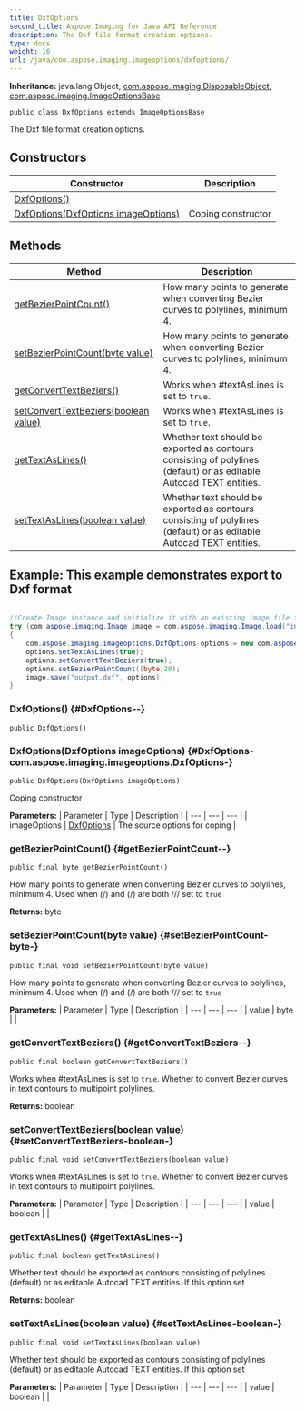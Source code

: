 ```yaml
---
title: DxfOptions
second_title: Aspose.Imaging for Java API Reference
description: The Dxf file format creation options.
type: docs
weight: 16
url: /java/com.aspose.imaging.imageoptions/dxfoptions/
---
```

**Inheritance:**
java.lang.Object, [com.aspose.imaging.DisposableObject](../../com.aspose.imaging/disposableobject), [com.aspose.imaging.ImageOptionsBase](../../com.aspose.imaging/imageoptionsbase)
```
public class DxfOptions extends ImageOptionsBase
```

The Dxf file format creation options.
## Constructors

| Constructor | Description |
| --- | --- |
| [DxfOptions()](#DxfOptions--) |  |
| [DxfOptions(DxfOptions imageOptions)](#DxfOptions-com.aspose.imaging.imageoptions.DxfOptions-) | Coping constructor |
## Methods

| Method | Description |
| --- | --- |
| [getBezierPointCount()](#getBezierPointCount--) | How many points to generate when converting Bezier curves to polylines, minimum 4. |
| [setBezierPointCount(byte value)](#setBezierPointCount-byte-) | How many points to generate when converting Bezier curves to polylines, minimum 4. |
| [getConvertTextBeziers()](#getConvertTextBeziers--) | Works when \#textAsLines is set to `true`. |
| [setConvertTextBeziers(boolean value)](#setConvertTextBeziers-boolean-) | Works when \#textAsLines is set to `true`. |
| [getTextAsLines()](#getTextAsLines--) | Whether text should be exported as contours consisting of polylines (default) or as editable Autocad TEXT entities. |
| [setTextAsLines(boolean value)](#setTextAsLines-boolean-) | Whether text should be exported as contours consisting of polylines (default) or as editable Autocad TEXT entities. |

## Example: This example demonstrates export to Dxf format

``` java

//Create Image instance and initialize it with an existing image file from disk location
try (com.aspose.imaging.Image image = com.aspose.imaging.Image.load("input.svg"))
{
    com.aspose.imaging.imageoptions.DxfOptions options = new com.aspose.imaging.imageoptions.DxfOptions();
    options.setTextAsLines(true);
    options.setConvertTextBeziers(true);
    options.setBezierPointCount((byte)20);
    image.save("output.dxf", options);
}
```

### DxfOptions() {#DxfOptions--}
```
public DxfOptions()
```


### DxfOptions(DxfOptions imageOptions) {#DxfOptions-com.aspose.imaging.imageoptions.DxfOptions-}
```
public DxfOptions(DxfOptions imageOptions)
```


Coping constructor

**Parameters:**
| Parameter | Type | Description |
| --- | --- | --- |
| imageOptions | [DxfOptions](../../com.aspose.imaging.imageoptions/dxfoptions) | The source options for coping |

### getBezierPointCount() {#getBezierPointCount--}
```
public final byte getBezierPointCount()
```


How many points to generate when converting Bezier curves to polylines, minimum 4. Used when (/) and (/) are both /// set to `true`

**Returns:**
byte
### setBezierPointCount(byte value) {#setBezierPointCount-byte-}
```
public final void setBezierPointCount(byte value)
```


How many points to generate when converting Bezier curves to polylines, minimum 4. Used when (/) and (/) are both /// set to `true`

**Parameters:**
| Parameter | Type | Description |
| --- | --- | --- |
| value | byte |  |

### getConvertTextBeziers() {#getConvertTextBeziers--}
```
public final boolean getConvertTextBeziers()
```


Works when \#textAsLines is set to `true`. Whether to convert Bezier curves in text contours to multipoint polylines.

**Returns:**
boolean
### setConvertTextBeziers(boolean value) {#setConvertTextBeziers-boolean-}
```
public final void setConvertTextBeziers(boolean value)
```


Works when \#textAsLines is set to `true`. Whether to convert Bezier curves in text contours to multipoint polylines.

**Parameters:**
| Parameter | Type | Description |
| --- | --- | --- |
| value | boolean |  |

### getTextAsLines() {#getTextAsLines--}
```
public final boolean getTextAsLines()
```


Whether text should be exported as contours consisting of polylines (default) or as editable Autocad TEXT entities. If this option set

**Returns:**
boolean
### setTextAsLines(boolean value) {#setTextAsLines-boolean-}
```
public final void setTextAsLines(boolean value)
```


Whether text should be exported as contours consisting of polylines (default) or as editable Autocad TEXT entities. If this option set

**Parameters:**
| Parameter | Type | Description |
| --- | --- | --- |
| value | boolean |  |

